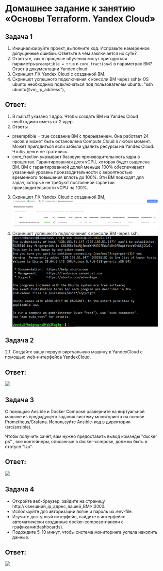 # Домашнее задание к занятию «Основы Terraform. Yandex Cloud»

## Задача 1
1. Инициализируйте проект, выполните код. Исправьте намеренное допущенные ошибки. Ответьте в чем заключается их суть?
2. Ответьте, как в процессе обучения могут пригодиться параметры```preemptible = true``` и ```core_fraction=5``` в параметрах ВМ? Ответ в документации Yandex cloud.
3. Скриншот ЛК Yandex Cloud с созданной ВМ.
4. Скриншот успешного подключения к консоли ВМ через ssh(к OS ubuntu необходимо подключаться под пользователем ubuntu: "ssh ubuntu@vm_ip_address"),
## Ответ:
1. В main.tf указано 1 ядро. Чтобы создать ВМ на Yandex Cloud необходимо иметь от 2 ядер.
2. Ответы
- preemptible = true создание ВМ с прерыванием. Она работает 24 часов и может быть остановлена Compute Cloud в любой момент. Может пригодиться если забыли удалить ресурсы на Yandex Cloud. Чтобы денги не тратились. 
- core_fraction указывает базовую производительность ядра в процентах. Гарантированная доля vCPU, которая будет выделена ВМ. ВМ с гарантированной долей меньше 100% обеспечивают указанный уровень производительности с вероятностью временного повышения вплоть до 100%. Эти ВМ подходят для задач, которые не требуют постоянной гарантии производительности vCPU на 100%.
3. Скриншот ЛК Yandex Cloud с созданной ВМ,
![](pic/1.png) 
4. Скриншот успешного подключения к консоли ВМ через ssh.
![](pic/2.png) 

## Задача 2
2.1. Создайте вашу первую виртуальную машину в YandexCloud с помощью web-интерфейса YandexCloud.

## Ответ:
![](pic/2.jpg) 

## Задача 3
С помощью Ansible и Docker Compose разверните на виртуальной машине из предыдущего задания систему мониторинга на основе Prometheus/Grafana. Используйте Ansible-код в директории (src/ansible).

Чтобы получить зачёт, вам нужно предоставить вывод команды "docker ps" , все контейнеры, описанные в docker-compose, должны быть в статусе "Up".

## Ответ:
![](pic/3.jpg)

## Задача 4
- Откройте веб-браузер, зайдите на страницу http://<внешний_ip_адрес_вашей_ВМ>:3000.
- Используйте для авторизации логин и пароль из .env-file.
- Изучите доступный интерфейс, найдите в интерфейсе автоматически созданные docker-compose-панели с графиками(dashboards).
- Подождите 5-10 минут, чтобы система мониторинга успела накопить данные.

## Ответ:
![](pic/4.jpg)